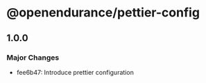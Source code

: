 # @openendurance/pettier-config

## 1.0.0

### Major Changes

-   fee6b47: Introduce prettier configuration

